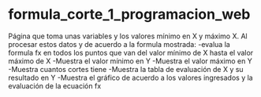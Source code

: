 # formula_corte_1_programacion_web
Página que toma unas variables y los valores mínimo en X y máximo X. Al procesar estos datos y de acuerdo a la formula mostrada:
  -evalua la formula fx en todos los puntos que van del valor mínimo de X hasta el valor máximo de X
  -Muestra el valor mínimo en Y
  -Muestra el valor máximo en Y
  -Muestra cuantos cortes tiene
  -Muestra la tabla de evaluación de X y su resultado en Y
  -Muestra el gráfico de acuerdo a los valores ingresados y la evaluación de la ecuación fx
